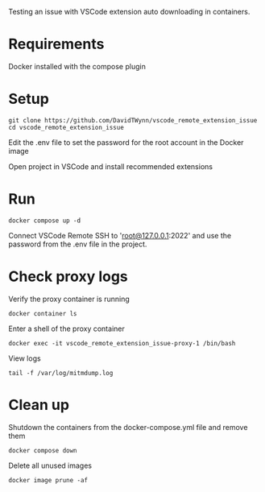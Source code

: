 Testing an issue with VSCode extension auto downloading in containers.

# Requirements

Docker installed with the compose plugin

# Setup

```
git clone https://github.com/DavidTWynn/vscode_remote_extension_issue
cd vscode_remote_extension_issue
```

Edit the .env file to set the password for the root account in the Docker image

Open project in VSCode and install recommended extensions

# Run

```
docker compose up -d
```

Connect VSCode Remote SSH to 'root@127.0.0.1:2022' and use the password from the .env file in the project.

# Check proxy logs

Verify the proxy container is running

```
docker container ls
```

Enter a shell of the proxy container

```
docker exec -it vscode_remote_extension_issue-proxy-1 /bin/bash
```

View logs

```
tail -f /var/log/mitmdump.log
```

# Clean up

Shutdown the containers from the docker-compose.yml file and remove them

```
docker compose down
```

Delete all unused images

```
docker image prune -af
```
